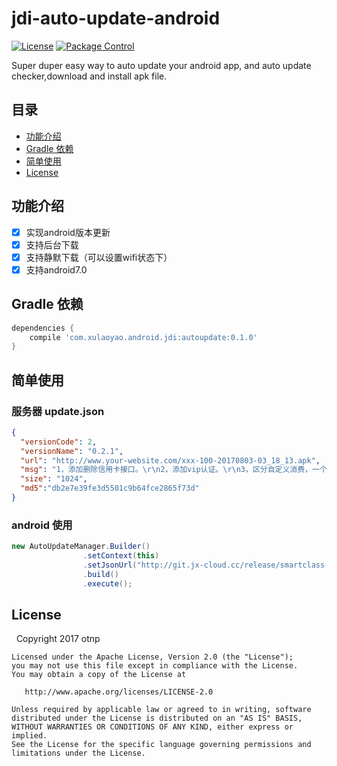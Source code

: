 # jdi-auto-update-android

[![License](https://img.shields.io/badge/license-Apache%202-green.svg)](https://www.apache.org/licenses/LICENSE-2.0)
[![Package Control](https://img.shields.io/packagecontrol/dt/GitGutter.svg)]()


Super duper easy way to auto update your android app,
and auto update checker,download and install apk file.


## 目录

* [功能介绍](#功能介绍)
* [Gradle 依赖](#Gradle依赖)
* [简单使用](#简单使用)
* [License](#license)

## 功能介绍

- [x] 实现android版本更新
- [x] 支持后台下载
- [x] 支持静默下载（可以设置wifi状态下）
- [x] 支持android7.0

## Gradle 依赖

```gradle
dependencies {
    compile 'com.xulaoyao.android.jdi:autoupdate:0.1.0'
}
```


## 简单使用

### 服务器 update.json

```json
{
  "versionCode": 2,
  "versionName": "0.2.1",
  "url": "http://www.your-website.com/xxx-100-20170803-03_18_13.apk",
  "msg": "1，添加删除信用卡接口。\r\n2，添加vip认证。\r\n3，区分自定义消费，一个小时不限制。\r\n4，添加放弃任务接口，小时内不生成。\r\n5，消费任务手动生成。",
  "size": "1024",
  "md5":"db2e7e39fe3d5501c9b64fce2865f73d"
}
```
### android 使用
```java
new AutoUpdateManager.Builder()
                .setContext(this)
                .setJsonUrl("http://git.jx-cloud.cc/release/smartclass-teacher-android/raw/master/update.json")
                .build()
                .execute();
```
 



## License

   	Copyright 2017 otnp

    Licensed under the Apache License, Version 2.0 (the "License");
    you may not use this file except in compliance with the License.
    You may obtain a copy of the License at

       http://www.apache.org/licenses/LICENSE-2.0

    Unless required by applicable law or agreed to in writing, software
    distributed under the License is distributed on an "AS IS" BASIS,
    WITHOUT WARRANTIES OR CONDITIONS OF ANY KIND, either express or implied.
    See the License for the specific language governing permissions and
    limitations under the License.
